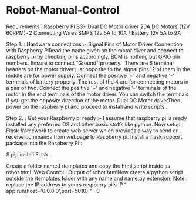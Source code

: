 # Robot-Manual-Control
Requirements :
Raspberry Pi B3+
Dual DC Motor driver 20A
DC Motors (12V 60RPM) - 2
Connecting Wires
SMPS 12v 5A to 10A / Battery 12v 5A to 9A

Step 1. : Hardware connections :-
Signal Pins of Motor Driver Connection with Raspberry PiRead the name given on the motor diver and connect to raspberry pi by checking pins accordingly. BCM is nothing but GPIO pin numbers. Ensure to connect "Ground" properly. 
There are 6 terminal headers on the motor driver just opposite to the signal pins. 2 of them in the middle are for power supply. Connect the positive '+' and negative '-' terminals of battery properly. The rest of the 4 are for connecting motors in a pair of two. Connect the positive '+' and negative '-' terminals of the motor in the end terminals of the motor driver. You can switch the terminals if you get the opposite direction of the motor.
Dual DC Motor driverThen power on the raspberry pi and proceed to install and write scripts .

Step 2. : Get your Raspberry pi ready :-
I assume that raspberry pi is ready installed any preferred OS and other basic stuffs like python. Now setup Flask framework to create web server which provides a way to send or receive commands from webpage to Raspberry pi. Install a flask support package into the Raspberry Pi : 

$ pip install Flask

Create a folder named /templates and copy the html script inside as robot.html 
Web Control : Output of robot.htmlNow create a python script outside the /templates folder with any name and name.py extension. Note : replace the IP address to yours raspberry pi's IP " app.run(host='0.0.0.0',port=5010) " . 0
